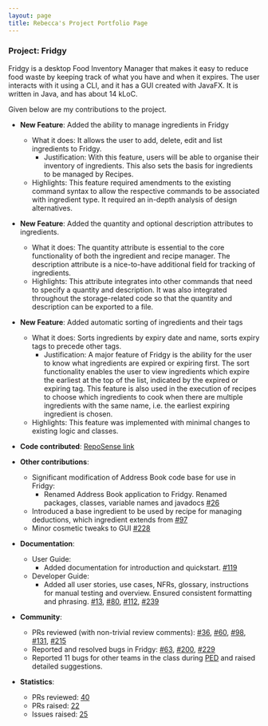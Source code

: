```yaml
---
layout: page
title: Rebecca's Project Portfolio Page
---
```


### Project: Fridgy

Fridgy is a desktop Food Inventory Manager that makes it easy to reduce food waste by keeping track of what you have and when it expires. The user interacts with it using a CLI, and it has a GUI created with JavaFX. It is written in Java, and has about 14 kLoC.

Given below are my contributions to the project.

* **New Feature**: Added the ability to manage ingredients in Fridgy
  * What it does: It allows the user to add, delete, edit and list ingredients to Fridgy.
    * Justification: With this feature, users will be able to organise their inventory of ingredients. This also sets the basis for ingredients to be managed by Recipes.
  * Highlights: This feature required amendments to the existing command syntax to allow the respective commands to be associated with ingredient type. It required an in-depth analysis of design alternatives.

* **New Feature**: Added the quantity and optional description attributes to ingredients.
  * What it does: The quantity attribute is essential to the core functionality of both the ingredient and recipe manager. The description attribute is a nice-to-have additional field for tracking of ingredients.
  * Highlights: This attribute integrates into other commands that need to specify a quantity and description. It was also integrated throughout the storage-related code so that the quantity and description can be exported to a file.

* **New Feature**: Added automatic sorting of ingredients and their tags
  * What it does: Sorts ingredients by expiry date and name, sorts expiry tags to precede other tags.
    * Justification: A major feature of Fridgy is the ability for the user to know what ingredients are expired or expiring first. The sort functionality enables the user to view ingredients which expire the earliest at the top of the list, indicated by the expired or expiring tag. This feature is also used in the execution of recipes to choose which ingredients to cook when there are multiple ingredients with the same name, i.e. the earliest expiring ingredient is chosen.
  * Highlights: This feature was implemented with minimal changes to existing logic and classes.

* **Code contributed**: [RepoSense link](https://nus-cs2103-ay2122s1.github.io/tp-dashboard/?search=rebeccacxy&sort=groupTitle&sortWithin=title&timeframe=commit&mergegroup=&groupSelect=groupByRepos&breakdown=true&checkedFileTypes=docs~functional-code~test-code~other&since=2021-09-17&tabOpen=true&tabType=authorship&tabAuthor=rebeccacxy&tabRepo=AY2122S1-CS2103T-W11-1%2Ftp%5Bmaster%5D&authorshipIsMergeGroup=false&authorshipFileTypes=docs~functional-code~test-code~other&authorshipIsBinaryFileTypeChecked=false)

* **Other contributions**:
  * Significant modification of Address Book code base for use in Fridgy:
    * Renamed Address Book application to Fridgy. Renamed packages, classes, variable names and javadocs [\#26](https://github.com/AY2122S1-CS2103T-W11-1/tp/pull/26)
  * Introduced a base ingredient to be used by recipe for managing deductions, which ingredient extends from [\#97](https://github.com/AY2122S1-CS2103T-W11-1/tp/pull/97)
  * Minor cosmetic tweaks to GUI [\#228](https://github.com/AY2122S1-CS2103T-W11-1/tp/pull/228)

* **Documentation**:
  * User Guide:
    * Added documentation for introduction and quickstart. [\#119](https://github.com/AY2122S1-CS2103T-W11-1/tp/pull/119)
  * Developer Guide:
    * Added all user stories, use cases, NFRs, glossary, instructions for manual testing and overview. Ensured consistent formatting and phrasing. [\#13](https://github.com/AY2122S1-CS2103T-W11-1/tp/pull/13), [\#80](https://github.com/AY2122S1-CS2103T-W11-1/tp/pull/80), [\#112](https://github.com/AY2122S1-CS2103T-W11-1/tp/pull/112), [\#239](https://github.com/AY2122S1-CS2103T-W11-1/tp/pull/239)

* **Community**:
  * PRs reviewed (with non-trivial review comments): [\#36](https://github.com/AY2122S1-CS2103T-W11-1/tp/pull/36), [\#60](https://github.com/AY2122S1-CS2103T-W11-1/tp/pull/60), [\#98](https://github.com/AY2122S1-CS2103T-W11-1/tp/pull/98), [\#131](https://github.com/AY2122S1-CS2103T-W11-1/tp/pull/131), [\#215](https://github.com/AY2122S1-CS2103T-W11-1/tp/pull/215)
  * Reported and resolved bugs in Fridgy: [\#63](https://github.com/AY2122S1-CS2103T-W11-1/tp/issues/63), [\#200](https://github.com/AY2122S1-CS2103T-W11-1/tp/pull/200), [\#229](https://github.com/AY2122S1-CS2103T-W11-1/tp/issues/229)
  * Reported 11 bugs for other teams in the class during [PED](https://github.com/rebeccacxy/ped/issues) and raised detailed suggestions.

* **Statistics**:
  * PRs reviewed: [40](https://github.com/AY2122S1-CS2103T-W11-1/tp/pulls?q=is%3Apr+is%3Aclosed+reviewed-by%3Arebeccacxy)
  * PRs raised: [22](https://github.com/AY2122S1-CS2103T-W11-1/tp/pulls?q=is%3Apr+is%3Aclosed+author%3Arebeccacxy)
  * Issues raised: [25](https://github.com/AY2122S1-CS2103T-W11-1/tp/issues?q=is%3Aissue+author%3Arebeccacxy+is%3Aclosed)

